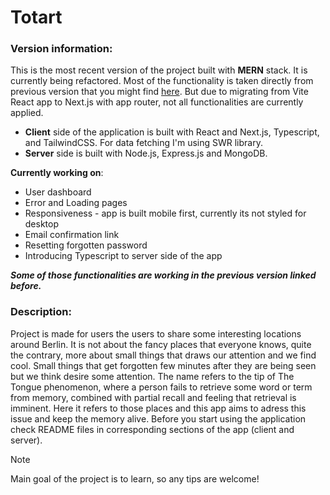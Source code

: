 # Totart

### Version information:

This is the most recent version of the project built with **MERN** stack. It is currently being refactored. Most of the functionality is taken directly from previous version that you might find [here](https://github.com/RZajacc/totArt). But due to migrating from Vite React app to Next.js with app router, not all functionalities are currently applied.

- **Client** side of the application is built with React and Next.js, Typescript, and TailwindCSS. For data fetching I'm using SWR library.
- **Server** side is built with Node.js, Express.js and MongoDB.

**Currently working on**:

- User dashboard
- Error and Loading pages
- Responsiveness - app is built mobile first, currently its not styled for desktop
- Email confirmation link
- Resetting forgotten password
- Introducing Typescript to server side of the app

**_Some of those functionalities are working in the previous version linked before._**

### Description:

Project is made for users the users to share some interesting locations around Berlin. It is not about the fancy places that everyone knows, quite the contrary, more about small things that draws our attention and we find cool. Small things that get forgotten few minutes after they are being seen but we think desire some attention. The name refers to the tip of The Tongue phenomenon, where a person fails to retrieve some word or term from memory, combined with partial recall and feeling that retrieval is imminent. Here it refers to those places and this app aims to adress this issue and keep the memory alive.
Before you start using the application check README files in corresponding sections of the app (client and server).

> [!NOTE]
> Main goal of the project is to learn, so any tips are welcome!
